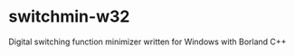 switchmin-w32
=============

Digital switching function minimizer written for Windows with Borland C++
